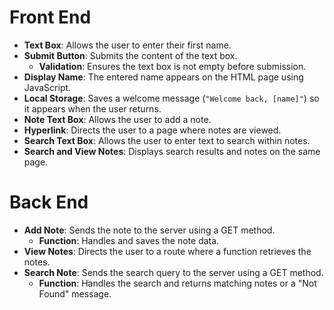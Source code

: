 # Front End

- **Text Box**: Allows the user to enter their first name.
- **Submit Button**: Submits the content of the text box.
  - **Validation**: Ensures the text box is not empty before submission.
- **Display Name**: The entered name appears on the HTML page using JavaScript.
- **Local Storage**: Saves a welcome message (`"Welcome back, [name]"`) so it appears when the user returns.
- **Note Text Box**: Allows the user to add a note.
- **Hyperlink**: Directs the user to a page where notes are viewed.
- **Search Text Box**: Allows the user to enter text to search within notes.
- **Search and View Notes**: Displays search results and notes on the same page.

# Back End

- **Add Note**: Sends the note to the server using a GET method.
  - **Function**: Handles and saves the note data.
- **View Notes**: Directs the user to a route where a function retrieves the notes.
- **Search Note**: Sends the search query to the server using a GET method.
  - **Function**: Handles the search and returns matching notes or a "Not Found" message.
